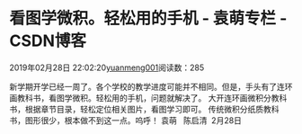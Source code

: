 
# 看图学微积。轻松用的手机 - 袁萌专栏 - CSDN博客

2019年02月28日 22:02:20[yuanmeng001](https://me.csdn.net/yuanmeng001)阅读数：285


新学期开学已经一周了。各个学校的教学进度可能并不相同。但是，手头有了连环画教科书，看图学微积。轻松用的手机，问题就解决了。
大开连环画微积分教科书，根据章节目录，轻松定位相关图片，看图学习即可。
传统微积分纸质教科书，图形很少，根本做不到这一点。呜呼！
袁萌   陈启清  2月28日

